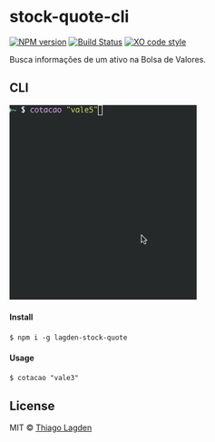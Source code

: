 # stock-quote-cli

[![NPM version][npm-img]][npm]
[![Build Status][ci-img]][ci]
[![XO code style][xo-img]][xo]

[npm-img]:       https://img.shields.io/npm/v/lagden-stock-quote.svg
[npm]:           https://www.npmjs.com/package/lagden-stock-quote
[ci-img]:        https://travis-ci.org/lagden/stock-quote-cli.svg
[ci]:            https://travis-ci.org/lagden/stock-quote-cli
[xo-img]:        https://img.shields.io/badge/code_style-XO-5ed9c7.svg
[xo]:            https://github.com/sindresorhus/xo


Busca informações de um ativo na Bolsa de Valores.


## CLI

![Demo CLI](https://raw.githubusercontent.com/lagden/stock-quote-cli/master/demo.gif)


#### Install

```
$ npm i -g lagden-stock-quote
```


#### Usage

```
$ cotacao "vale3"
```


## License

MIT © [Thiago Lagden](https://github.com/lagden)
